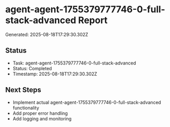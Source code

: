 # agent-agent-1755379777746-0-full-stack-advanced Report

Generated: 2025-08-18T17:29:30.302Z

## Status
- Task: agent-agent-1755379777746-0-full-stack-advanced
- Status: Completed
- Timestamp: 2025-08-18T17:29:30.302Z

## Next Steps
- Implement actual agent-agent-1755379777746-0-full-stack-advanced functionality
- Add proper error handling
- Add logging and monitoring
